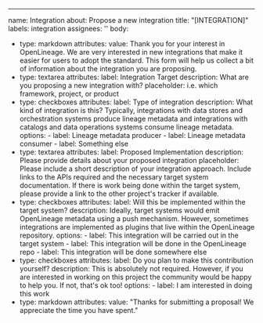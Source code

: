 ---
name: Integration
about: Propose a new integration
title: "[INTEGRATION]"
labels: integration
assignees: ''
body:
  - type: markdown
    attributes:
    value: Thank you for your interest in OpenLineage. We are very interested in new integrations that make it easier for users to adopt the standard. This form will help us collect a bit of information about the integration you are proposing.
  - type: textarea
    attributes:
      label: Integration Target
      description: What are you proposing a new integration with?
      placeholder: i.e. which framework, project, or product
  - type: checkboxes
    attributes:
      label: Type of integration
      description: What kind of integration is this? Typically, integrations with data stores and orchestration systems produce lineage metadata and integrations with catalogs and data operations systems consume lineage metadata.
      options:
        - label: Lineage metadata producer
        - label: Lineage metadata consumer
        - label: Something else
  - type: textarea
    attributes:
      label: Proposed Implementation
      description: Please provide details about your proposed integration
      placeholder: Please include a short description of your integration approach. Include links to the APIs required and the necessary target system documentation. If there is work being done within the target system, please provide a link to the other project's tracker if available.
  - type: checkboxes
    attributes:
      label: Will this be implemented within the target system?
      description: Ideally, target systems would emit OpenLineage metadata using a push mechanism. However, sometimes integrations are implemented as plugins that live within the OpenLineage repository.
      options:
        - label: This integration will be carried out in the target system
        - label: This integration will be done in the OpenLineage repo
        - label: This integration will be done somewhere else
  - type: checkboxes
    attributes:
      label: Do you plan to make this contribution yourself?
      description: This is absolutely not required. However, if you are interested in working on this project the community would be happy to help you. If not, that's ok too!
      options:
        - label: I am interested in doing this work
  - type: markdown
    attributes:
      value: "Thanks for submitting a proposal! We appreciate the time you have spent."
